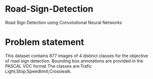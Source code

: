 # Road-Sign-Detection
Road Sign Detection using Convolutional Neural Networks
# Problem statement
This dataset contains 877 images of 4 distinct classes for the objective of road sign detection.
Bounding box annotations are provided in the PASCAL VOC format
The classes are:Trafic Light;Stop;Speedlimit;Crosswalk.
